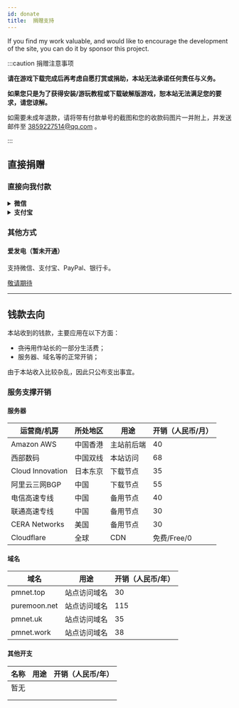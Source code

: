 ```yaml
---
id: donate
title:  捐赠支持
---
```


If you find my work valuable, and would like to encourage the development of the site, you can do it by sponsor this project.

:::caution 捐赠注意事项

**请在游戏下载完成后再考虑自愿打赏或捐助，本站无法承诺任何责任与义务。**

**如果您只是为了获得安装/游玩教程或下载破解版游戏，恕本站无法满足您的要求，请您谅解。**

如需要未成年退款，请将带有付款单号的截图和您的收款码图片一并附上，并发送邮件至 3859227514@qq.com 。

:::

## 直接捐赠

### 直接向我付款

<details>
<summary><b>微信</b></summary>

![mm_facetoface_collect_qrcode_1643810148603](/img/wxpay.jpg)

</details>

<details>
<summary><b>支付宝</b></summary>

![1643810141700](/img/alipay.jpg)

</details>

### 其他方式

#### 爱发电（暂未开通）

支持微信、支付宝、PayPal、银行卡。

<p><a href="https://example.com" class="buttonDownload">敬请期待</a></p>

-----

## 钱款去向

本站收到的钱款，主要应用在以下方面：

- ~~贪污~~用作站长的一部分生活费；
- 服务器、域名等的正常开销；

由于本站收入比较杂乱，因此只公布支出事宜。

### 服务支撑开销

#### 服务器

| 运营商/机房   | 所处地区 | 用途          | 开销（人民币/月） |
| ------------- | -------- | ------------- | ----------------- |
| Amazon AWS    | 中国香港  | 主站前后端    | 40            |
| 西部数码    | 中国双线  | 本站访问    | 68            |
| Cloud Innovation | 日本东京 | 下载节点    | 35               |
| 阿里云三网BGP  | 中国     | 下载节点      | 55            |
| 电信高速专线   | 中国     | 备用节点      | 40    |
| 联通高速专线   | 中国     | 备用节点      | 30    |
| CERA Networks | 美国     | 备用节点      | 30           |
| Cloudflare    | 全球     | CDN          | 免费/Free/0      |

#### 域名

| 域名         | 用途               | 开销（人民币/年） |
| ------------ | ------------------ | ----------------- |
| pmnet.top    | 站点访问域名       | 30                |
| puremoon.net | 站点访问域名       | 115                |
| pmnet.uk     | 站点访问域名       | 35                |
| pmnet.work   | 站点访问域名       | 38           |

#### 其他开支

| 名称          | 用途         | 开销（人民币/年） |
| ------------- | ------------ | ----------------- |
| 暂无          |              |                   |
|               |              |                   |
|               |              |                   |

